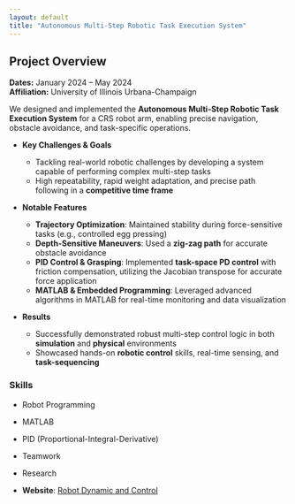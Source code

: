```yaml
---
layout: default
title: "Autonomous Multi-Step Robotic Task Execution System"
---
```


## Project Overview
**Dates:** January 2024 – May 2024  
**Affiliation:** University of Illinois Urbana-Champaign

We designed and implemented the **Autonomous Multi-Step Robotic Task Execution System** for a CRS robot arm, enabling precise navigation, obstacle avoidance, and task-specific operations.

- **Key Challenges & Goals**
    - Tackling real-world robotic challenges by developing a system capable of performing complex multi-step tasks
    - High repeatability, rapid weight adaptation, and precise path following in a **competitive time frame**

- **Notable Features**
    - **Trajectory Optimization**: Maintained stability during force-sensitive tasks (e.g., controlled egg pressing)
    - **Depth-Sensitive Maneuvers**: Used a **zig-zag path** for accurate obstacle avoidance
    - **PID Control & Grasping**: Implemented **task-space PD control** with friction compensation, utilizing the Jacobian transpose for accurate force application
    - **MATLAB & Embedded Programming**: Leveraged advanced algorithms in MATLAB for real-time monitoring and data visualization

- **Results**
    - Successfully demonstrated robust multi-step control logic in both **simulation** and **physical** environments
    - Showcased hands-on **robotic control** skills, real-time sensing, and **task-sequencing**

### Skills
- Robot Programming
- MATLAB
- PID (Proportional-Integral-Derivative)
- Teamwork
- Research

- **Website**: [Robot Dynamic and Control](https://abilkrishna23.wixsite.com/me-446-1)

